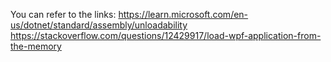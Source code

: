 You can refer to the links:
  https://learn.microsoft.com/en-us/dotnet/standard/assembly/unloadability
  https://stackoverflow.com/questions/12429917/load-wpf-application-from-the-memory
